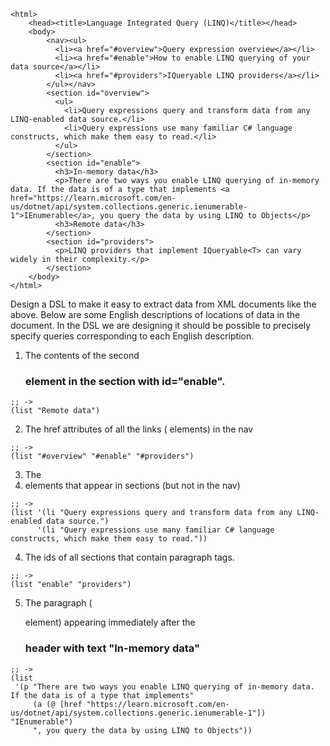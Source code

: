 
```
<html>
    <head><title>Language Integrated Query (LINQ)</title></head>
    <body>
        <nav><ul>
          <li><a href="#overview">Query expression overview</a></li>
          <li><a href="#enable">How to enable LINQ querying of your data source</a></li>
          <li><a href="#providers">IQueryable LINQ providers</a></li>
        </ul></nav>
        <section id="overview">
          <ul>
            <li>Query expressions query and transform data from any LINQ-enabled data source.</li>
            <li>Query expressions use many familiar C# language constructs, which make them easy to read.</li>
          </ul>
        </section>
        <section id="enable">
          <h3>In-memory data</h3>
          <p>There are two ways you enable LINQ querying of in-memory data. If the data is of a type that implements <a href="https://learn.microsoft.com/en-us/dotnet/api/system.collections.generic.ienumerable-1">IEnumerable</a>, you query the data by using LINQ to Objects</p>
          <h3>Remote data</h3>
        </section>
        <section id="providers">
          <p>LINQ providers that implement IQueryable<T> can vary widely in their complexity.</p>
        </section>
    </body>
</html>
```

Design a DSL to make it easy to extract data from XML documents like the above. Below are some English descriptions of locations of data in the document. In the DSL we are designing it should be possible to precisely specify queries corresponding to each English description.

1. The contents of the second <h3> element in the section with id="enable".

```
;; ->
(list "Remote data")
```

2. The href attributes of all the links (<a> elements) in the nav

```
;; ->
(list "#overview" "#enable" "#providers")
```

3. The <li> elements that appear in sections (but not in the nav)

```
;; ->
(list '(li "Query expressions query and transform data from any LINQ-enabled data source.")
      '(li "Query expressions use many familiar C# language constructs, which make them easy to read."))
```

4. The ids of all sections that contain paragraph tags.

```
;; ->
(list "enable" "providers")
```

5. The paragraph (<p> element) appearing immediately after the <h3> header with text "In-memory data"

```
;; ->
(list
 '(p "There are two ways you enable LINQ querying of in-memory data. If the data is of a type that implements"
     (a (@ [href "https://learn.microsoft.com/en-us/dotnet/api/system.collections.generic.ienumerable-1"]) "IEnumerable")
     ", you query the data by using LINQ to Objects"))
```

